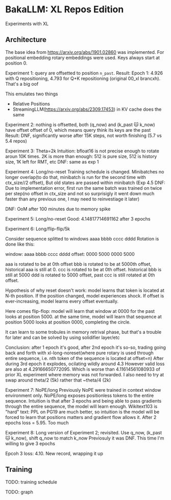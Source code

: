 # BakaLLM: XL Repos Edition

Experiments with XL

## Architecture 

The base idea from https://arxiv.org/abs/1901.02860 was implemented.
For positional embedding rotary embeddings were used. 
Keys always start at position 0.

Experiment 1: query are offsetted to position `n_past`.
Result: Epoch 1: 4.926 with Q repositioning, 4.793 for Q+K repositioning (original 00_xl brancxh). That's a big oof

This emulates two things
* Relative Positions
* StreamingLLM(https://arxiv.org/abs/2309.17453) in KV cache does the same

Experiment 2: nothing is offsetted, both (q_now) and (k_past 🐱 k_now) have offset offset of 0, which means query think its keys are the past
Result: DNF, significantly worse after 15K steps, not worth finishing (5.7 vs 5.4 repos)

Experiment 3: Theta=2k
Intuition: bfloat16 is not precise enough to rotate aroun 10K times. 2K is more than enough:
512 is pure size, 512 is history size, 1K left for RMT, etc
DNF: same as exp 1

Experiment 4: Long/no-reset
Training schedule is changed.
Minibatches no longer overlap(to do that, minibatch is run for the second time with ctx_size//2 offset),
But old states are passed within minibatch
(Exp 4.5 DNF: Due to implementation error, first run the same batch was trained on twice per step(no offset in ctx_size and not so surprisigly it went down much faster than any previous one, I may need to reinvestiage it later)

DNF: OoM after 100 minutes due to memory spike

Experiment 5: Long/no-reset
Good: 4.14817714691162 after 3 epochs

Experiment 6: Long/flip-flip/5k

Consider sequence splitted to windows 
aaaa bbbb cccc dddd
Rotation is done like this:

window: aaaa bbbb cccc dddd
offset: 0000 5000 0000 5000

aaa is rotated to be at 0th offset
bbb is rotated to be at 5000th offset, historical aaa is still at 0.
ccc is rotated to be at 0th offset. historical bbb is still at 5000
ddd is rotated to 5000 offset, past ccc is still rotated at 0th offset.

Hypothesis of why reset doesn't work:
model learns that token is located at N-th position. If the position changed, model experiences shock.
If offset is ever-increasing, model learns every offset eventually.

Here comes flip-flop:
model will learn that window at 0000 for the past looks at position 5000. 
at the same time, model will learn that sequence at position 5000 looks at position 0000, completing the circle.

It can learn to some trobules in memory retrival phase, but that's a trouble for later and can be solved by using solidifier layer/etc

Conclusion: after 1 epoch it's good, after 2nd epoch it's so-so, trading going back and forth with xl-long-noreset(where pure rotary is used 
through entire sequence, i.e. nth token of the sequence is located at offset=n)
After during 3rd epoch it explodes, ocilating wildly around 4.3
However valid loss are also at 4.29166650772095.
Which is worse than 4.11614561080933 of prior XL experiment where memory was not forwarded.
I also need to try at swap around theta/2 (5k) rather that ~theta/4 (2k)

Experiment 7: NoPE/long
Previously NoPE were trained in context window environment only.
NoPE/long exposes positionless tokens to the entire sequence.
Intuition is that after 3 epochs and being able to pass gradients through the entire sequence, the model will learn enough.
Wikitext103 is "hard" text: PPL on PG19 are much better, so intuition is the model will be forced to learn that positions matters
and gradient flow allows it.
After 2 epochs loss = 5.95. Too much

Experiment 8: Long version of Experiment 2; revisited.
Use q_now, (k_past 🐱 k_now), shift q_now to match k_now
Previosuly it was DNF. This time I'm willing to give 3 epochs

Epcoh 3 loss: 4.10. New record, wrapping it up

## Training
TODO: training schedule

TODO: graph

